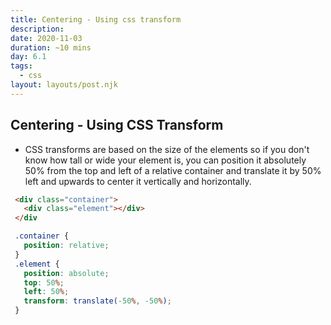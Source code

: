 ```yaml
---
title: Centering - Using css transform
description: 
date: 2020-11-03
duration: ~10 mins
day: 6.1
tags:
  - css
layout: layouts/post.njk
---
```


## Centering - Using CSS Transform

* CSS transforms are based on the size of the elements so if you don't know how tall or wide your element is, you can
 position it absolutely 50% from the top and left of a relative container and translate it by 50% left and upwards to
 center it vertically and horizontally.

 ```html
  <div class="container">
    <div class="element"></div>
  </div
 ```

 ```css
  .container {
    position: relative;
  }
  .element {
    position: absolute;
    top: 50%;
    left: 50%;
    transform: translate(-50%, -50%);
  }
 ```

